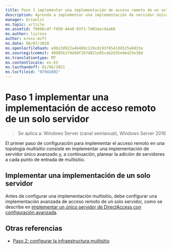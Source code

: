 ```yaml
---
title: Paso 1 implementar una implementación de acceso remoto de un solo servidor
description: Aprenda a implementar una implementación de servidor único avanzado y, a continuación, planee agregar servidores a cada punto de entrada de multisitio.
manager: brianlic
ms.topic: article
ms.assetid: f9086c4f-f950-44a9-93f1-7d03aecdaa60
ms.author: lizross
author: eross-msft
ms.date: 08/07/2020
ms.openlocfilehash: e9b13d922a4b469c119c819376541dd325a8d33e
ms.sourcegitcommit: 40905b1f9d68f1b7d821e05cab2d35e9b425e38d
ms.translationtype: MT
ms.contentlocale: es-ES
ms.lasthandoff: 01/06/2021
ms.locfileid: "97941691"
---
```

# <a name="step-1-implement-a-single-server-remote-access-deployment"></a>Paso 1 implementar una implementación de acceso remoto de un solo servidor

>Se aplica a: Windows Server (canal semianual), Windows Server 2016

El primer paso de configuración para implementar el acceso remoto en una topología multisitio consiste en implementar una implementación de servidor único avanzado y, a continuación, planear la adición de servidores a cada punto de entrada de multisitio.

## <a name="implement-a-single-server-deployment"></a><a name="BKMK_1.1"></a>Implementar una implementación de un solo servidor
Antes de configurar una implementación multisitio, debe configurar una implementación avanzada de acceso remoto de un solo servidor, como se describe en [implementar un único servidor de DirectAccess con configuración avanzada](../../../directaccess/single-server-advanced/deploy-a-single-directaccess-server-with-advanced-settings.md).

## <a name="see-also"></a><a name="BKMK_Links"></a>Otras referencias

-   [Paso 2: configurar la infraestructura multisitio](Step-2-Configure-the-Multisite-Infrastructure.md)
